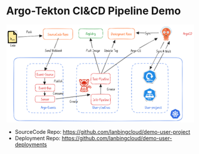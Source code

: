 # Argo-Tekton CI&CD Pipeline Demo

![Argo-Tekton CI&CD Pipeline](Argo-Tekton%20CI&CD%20Pipeline.png)

- SourceCode Repo: https://github.com/lanbingcloud/demo-user-project
- Deployment Repo: https://github.com/lanbingcloud/demo-user-deployments
